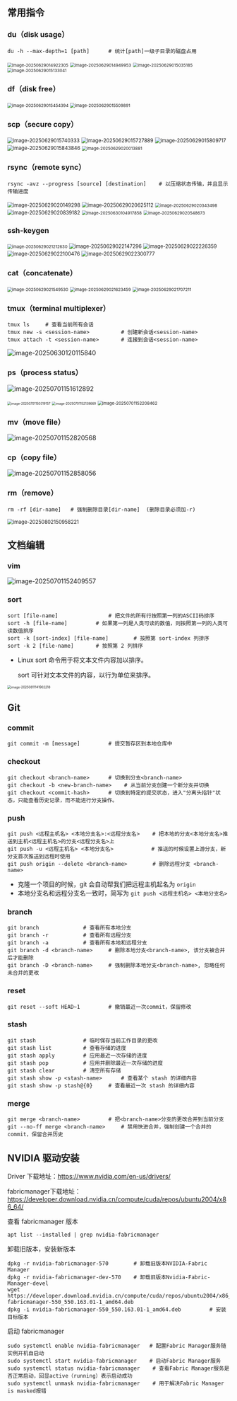 ## 常用指令

### du（disk usage）

```
du -h --max-depth=1	[path]		# 统计[path]一级子目录的磁盘占用
```

<img src="assets/image-20250629014922305.png" alt="image-20250629014922305" style="zoom:67%;" /> 

<img src="assets/image-20250629014949953.png" alt="image-20250629014949953" style="zoom:67%;" /> 

<img src="assets/image-20250629015035185.png" alt="image-20250629015035185" style="zoom:67%;" /> 

<img src="assets/image-20250629015133041.png" alt="image-20250629015133041" style="zoom:67%;" />  

### df（disk free）

<img src="assets/image-20250629015454394.png" alt="image-20250629015454394" style="zoom:67%;" /> 

<img src="assets/image-20250629015509891.png" alt="image-20250629015509891" style="zoom:67%;" /> 

### scp（secure copy）

<img src="assets/image-20250629015740333.png" alt="image-20250629015740333" style="zoom:80%;" /> 

<img src="assets/image-20250629015727889.png" alt="image-20250629015727889" style="zoom:80%;" /> 

<img src="assets/image-20250629015809717.png" alt="image-20250629015809717" style="zoom:80%;" /> 

<img src="assets/image-20250629015843846.png" alt="image-20250629015843846" style="zoom:80%;" /> 

<img src="assets/image-20250629020013881.png" alt="image-20250629020013881" style="zoom:67%;" /> 

### rsync（remote sync）

```
rsync -avz --progress [source] [destination]	# 以压缩状态传输，并且显示传输进度
```

<img src="assets/image-20250629020149298.png" alt="image-20250629020149298" style="zoom:80%;" /> 

<img src="assets/image-20250629020625112.png" alt="image-20250629020625112" style="zoom:80%;" />  

<img src="assets/image-20250629020343498.png" alt="image-20250629020343498" style="zoom:67%;" /> 

<img src="assets/image-20250629020839182.png" alt="image-20250629020839182" style="zoom:80%;" />  

<img src="assets/image-20250630104917858.png" alt="image-20250630104917858" style="zoom:67%;" /> 

<img src="assets/image-20250629020548673.png" alt="image-20250629020548673" style="zoom: 67%;" />  

### ssh-keygen

<img src="assets/image-20250629021212630.png" alt="image-20250629021212630" style="zoom:67%;" /> 

<img src="assets/image-20250629022147296.png" alt="image-20250629022147296" style="zoom: 80%;" /> 

<img src="assets/image-20250629022226359.png" alt="image-20250629022226359" style="zoom:80%;" />  

<img src="assets/image-20250629022100476.png" alt="image-20250629022100476" style="zoom:80%;" /> 

<img src="assets/image-20250629022300777.png" alt="image-20250629022300777" style="zoom:80%;" /> 

### cat（concatenate）

<img src="assets/image-20250629021549530.png" alt="image-20250629021549530" style="zoom:67%;" /> 

<img src="assets/image-20250629021623459.png" alt="image-20250629021623459" style="zoom:67%;" /> 

<img src="assets/image-20250629021707211.png" alt="image-20250629021707211" style="zoom:67%;" /> 

### tmux（terminal multiplexer）

```
tmux ls 	# 查看当前所有会话
tmux new -s <session-name>			# 创建新会话<session-name>
tmux attach -t <session-name>		# 连接到会话<session-name>
```

![image-20250630120115840](assets/image-20250630120115840.png)  

### ps（process status）

![image-20250701151612892](assets/image-20250701151612892.png)

<img src="assets/image-20250701150319157.png" alt="image-20250701150319157" style="zoom:50%;" /> 

<img src="assets/image-20250701152138669.png" alt="image-20250701152138669" style="zoom:50%;" /> 

<img src="assets/image-20250701152208462.png" alt="image-20250701152208462" style="zoom:67%;" /> 

### mv（move file）

![image-20250701152820568](assets/image-20250701152820568.png) 

### cp（copy file）

![image-20250701152858056](assets/image-20250701152858056.png)

### rm（remove）

```
rm -rf [dir-name]	# 强制删除目录[dir-name]	(删除目录必须加-r)
```

<img src="assets/image-20250802150958221.png" alt="image-20250802150958221" style="zoom: 80%;" /> 

## 文档编辑

### vim

![image-20250701152409557](assets/image-20250701152409557.png) 

### sort

```
sort [file-name]				# 把文件的所有行按照第一列的ASCII码排序
sort -h [file-name]			# 如果第一列是人类可读的数值，则按照第一列的人类可读数值排序
sort -k [sort-index] [file-name]		# 按照第 sort-index 列排序
sort -k 2 [file-name]		# 按照第 2 列排序
```

- Linux sort 命令用于将文本文件内容加以排序。

  sort 可针对文本文件的内容，以行为单位来排序。

<img src="assets/image-20250811141902218.png" alt="image-20250811141902218" style="zoom:50%;" /> 

## Git

### commit

```
git commit -m [message]			# 提交暂存区到本地仓库中
```

### checkout

```
git checkout <branch-name>		# 切换到分支<branch-name>
git checkout -b <new-branch-name>	 # 从当前分支创建一个新分支并切换
git checkout <commit-hash>		# 切换到特定的提交状态，进入"分离头指针"状态，只能查看历史记录，而不能进行分支操作。
```

### push

```
git push <远程主机名> <本地分支名>:<远程分支名>	# 把本地的分支<本地分支名>推送到主机<远程主机名>的分支<远程分支名>上
git push -u <远程主机名> <本地分支名>		       # 推送的时候设置上游分支，新分支首次推送到远程时使用
git push origin --delete <branch-name>		  # 删除远程分支 <branch-name>
```

- 克隆一个项目的时候，git 会自动帮我们把远程主机起名为 `origin`
- 本地分支名和远程分支名一致时，简写为 `git push <远程主机名> <本地分支名> `

### branch

```
git branch				# 查看所有本地分支
git branch -r			# 查看所有远程分支
git branch -a			# 查看所有本地和远程分支
git branch -d <branch-name>		# 删除本地分支<branch-name>, 该分支被合并后才能删除
git branch -D <branch-name>		# 强制删除本地分支<branch-name>, 忽略任何未合并的更改
```

### reset

```
git reset --soft HEAD~1			# 撤销最近一次commit，保留修改
```

### stash

```
git stash				# 临时保存当前工作目录的更改
git stash list  		# 查看存储的进度
git stash apply			# 应用最近一次存储的进度
git stash pop			# 应用并删除最近一次存储的进度
git stash clear			# 清空所有存储
git stash show -p <stash-name>		# 查看某个 stash 的详细内容
git stash show -p stash@{0}		# 查看最近一次 stash 的详细内容
```

### merge

```
git merge <branch-name>			# 把<branch-name>分支的更改合并到当前分支
git --no-ff merge <branch-name>		# 禁用快进合并，强制创建一个合并的 commit，保留合并历史
```

## NVIDIA 驱动安装

Driver 下载地址：https://www.nvidia.com/en-us/drivers/

fabricmanager下载地址：https://developer.download.nvidia.cn/compute/cuda/repos/ubuntu2004/x86_64/

查看 fabricmanager 版本

```
apt list --installed | grep nvidia-fabricmanager
```

卸载旧版本，安装新版本

```
dpkg -r nvidia-fabricmanager-570 		# 卸载旧版本NVIDIA-Fabric Manager
dpkg -r nvidia-fabricmanager-dev-570    # 卸载旧版本Nvidia-Fabric-Manager-devel
wget https://developer.download.nvidia.cn/compute/cuda/repos/ubuntu2004/x86_64/nvidia-fabricmanager-550_550.163.01-1_amd64.deb
dpkg -i nvidia-fabricmanager-550_550.163.01-1_amd64.deb			# 安装目标版本
```

启动 fabricmanager

```
sudo systemctl enable nvidia-fabricmanager   # 配置Fabric Manager服务随实例开机自启动
sudo systemctl start nvidia-fabricmanager    # 启动Fabric Manager服务
sudo systemctl status nvidia-fabricmanager    # 查看Fabric Manager服务是否正常启动，回显active（running）表示启动成功
sudo systemctl unmask nvidia-fabricmanager    # 用于解决Fabric Manager is masked报错
```

